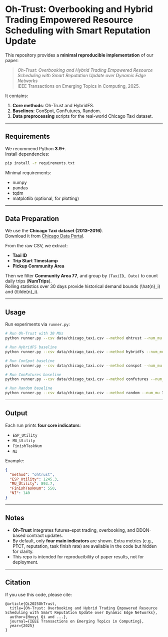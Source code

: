 # Oh-Trust: Overbooking and Hybrid Trading Empowered Resource Scheduling with Smart Reputation Update

This repository provides a **minimal reproducible implementation** of our paper:

> *Oh-Trust: Overbooking and Hybrid Trading Empowered Resource Scheduling with Smart Reputation Update over Dynamic Edge Networks*  
> IEEE Transactions on Emerging Topics in Computing, 2025.

It contains:
1. **Core methods**: Oh-Trust and HybridFS.  
2. **Baselines**: ConSpot, ConFutures, Random.  
3. **Data preprocessing** scripts for the real-world Chicago Taxi dataset.  

---

## Requirements

We recommend Python **3.9+**.  
Install dependencies:

```bash
pip install -r requirements.txt
```

Minimal requirements:
- numpy  
- pandas  
- tqdm  
- matplotlib (optional, for plotting)  

---

## Data Preparation

We use the **Chicago Taxi dataset (2013–2016)**.  
Download it from [Chicago Data Portal](https://data.cityofchicago.org/Transportation/Taxi-Trips/wrvz-psew).

From the raw CSV, we extract:
- **Taxi ID**  
- **Trip Start Timestamp**  
- **Pickup Community Area**  

Then we filter **Community Area 77**, and group by `(TaxiID, Date)` to count daily trips (**NumTrips**).  
Rolling statistics over 30 days provide historical demand bounds \(\hat{n}_i\) and \(\tilde{n}_i\).  

---

## Usage

Run experiments via `runner.py`:

```bash
# Run Oh-Trust with 30 MUs
python runner.py --csv data/chicago_taxi.csv --method ohtrust --num_mu 30

# Run HybridFS baseline
python runner.py --csv data/chicago_taxi.csv --method hybridfs --num_mu 30

# Run ConSpot baseline
python runner.py --csv data/chicago_taxi.csv --method conspot --num_mu 30

# Run ConFutures baseline
python runner.py --csv data/chicago_taxi.csv --method confutures --num_mu 30

# Run Random baseline
python runner.py --csv data/chicago_taxi.csv --method random --num_mu 30
```

---

## Output

Each run prints **four core indicators**:

- `ESP_Utility`  
- `MU_Utility`  
- `FinishTaskNum`  
- `NI`  

Example:
```json
{
  "method": "ohtrust",
  "ESP_Utility": 1245.3,
  "MU_Utility": 893.7,
  "FinishTaskNum": 550,
  "NI": 140
}
```

---

## Notes

- **Oh-Trust** integrates futures–spot trading, overbooking, and DDQN-based contract updates.  
- By default, only **four main indicators** are shown. Extra metrics (e.g., PTCT, reputation, task finish rate) are available in the code but hidden for clarity.  
- This repo is intended for reproducibility of paper results, not for deployment.  

---

## Citation

If you use this code, please cite:

```
@article{Qi2025OhTrust,
  title={Oh-Trust: Overbooking and Hybrid Trading Empowered Resource Scheduling with Smart Reputation Update over Dynamic Edge Networks},
  author={Houyi Qi and ...},
  journal={IEEE Transactions on Emerging Topics in Computing},
  year={2025}
}
```
